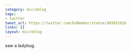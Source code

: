 ```yaml
---
category: microblog
tags:
- twitter
tweet_url: https://twitter.com/ExMember/status/993831616
links: []
layout: microblog
---
```

saw a ladybug.
